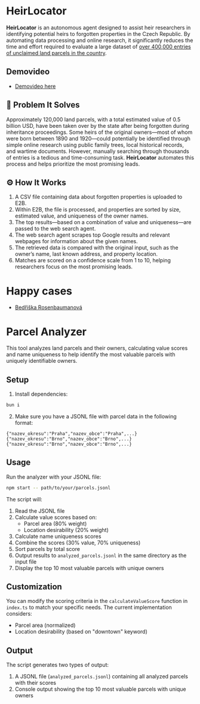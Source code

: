 # HeirLocator

**HeirLocator** is an autonomous agent designed to assist heir researchers in identifying potential heirs to forgotten properties in the Czech Republic. By automating data processing and online research, it significantly reduces the time and effort required to evaluate a large dataset of [over 400,000 entries of unclaimed land parcels in the country](https://www.uzsvm.gov.cz/informace-pro-verejnost).

## Demovideo

- [Demovideo here](https://www.loom.com/share/db95b1a68b2d43c0b4e4caf418ee8bac)


## 🚨 Problem It Solves

Approximately 120,000 land parcels, with a total estimated value of 0.5 billion USD, have been taken over by the state after being forgotten during inheritance proceedings. Some heirs of the original owners—most of whom were born between 1890 and 1920—could potentially be identified through simple online research using public family trees, local historical records, and wartime documents. However, manually searching through thousands of entries is a tedious and time-consuming task. **HeirLocator** automates this process and helps prioritize the most promising leads.

## ⚙️ How It Works

1. A CSV file containing data about forgotten properties is uploaded to E2B.
2. Within E2B, the file is processed, and properties are sorted by size, estimated value, and uniqueness of the owner names.
3. The top results—based on a combination of value and uniqueness—are passed to the web search agent.
4. The web search agent scrapes top Google results and relevant webpages for information about the given names.
5. The retrieved data is compared with the original input, such as the owner’s name, last known address, and property location.
6. Matches are scored on a confidence scale from 1 to 10, helping researchers focus on the most promising leads.

# Happy cases

- [Bedřiška Rosenbaumanová](https://github.com/pavelkraleu/e2b_hack/blob/main/research/research_bedřiška_rosenbaumanová.md)

# Parcel Analyzer

This tool analyzes land parcels and their owners, calculating value scores and name uniqueness to help identify the most valuable parcels with uniquely identifiable owners.

## Setup

1. Install dependencies:

```bash
bun i
```

2. Make sure you have a JSONL file with parcel data in the following format:

```jsonl
{"nazev_okresu":"Praha","nazev_obce":"Praha",...}
{"nazev_okresu":"Brno","nazev_obce":"Brno",...}
{"nazev_okresu":"Brno","nazev_obce":"Brno",...}
```

## Usage

Run the analyzer with your JSONL file:

```bash
npm start -- path/to/your/parcels.jsonl
```

The script will:

1. Read the JSONL file
2. Calculate value scores based on:
   - Parcel area (80% weight)
   - Location desirability (20% weight)
3. Calculate name uniqueness scores
4. Combine the scores (30% value, 70% uniqueness)
5. Sort parcels by total score
6. Output results to `analyzed_parcels.jsonl` in the same directory as the input file
7. Display the top 10 most valuable parcels with unique owners

## Customization

You can modify the scoring criteria in the `calculateValueScore` function in `index.ts` to match your specific needs. The current implementation considers:

- Parcel area (normalized)
- Location desirability (based on "downtown" keyword)

## Output

The script generates two types of output:

1. A JSONL file (`analyzed_parcels.jsonl`) containing all analyzed parcels with their scores
2. Console output showing the top 10 most valuable parcels with unique owners
